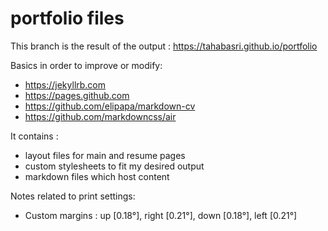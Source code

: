 # portfolio files

This branch is the result of the output : https://tahabasri.github.io/portfolio

Basics in order to improve or modify:
- https://jekyllrb.com
- https://pages.github.com
- https://github.com/elipapa/markdown-cv
- https://github.com/markdowncss/air

It contains :
- layout files for main and resume pages
- custom stylesheets to fit my desired output
- markdown files which host content

Notes related to print settings:
- Custom margins : up [0.18°], right [0.21°], down [0.18°], left [0.21°]